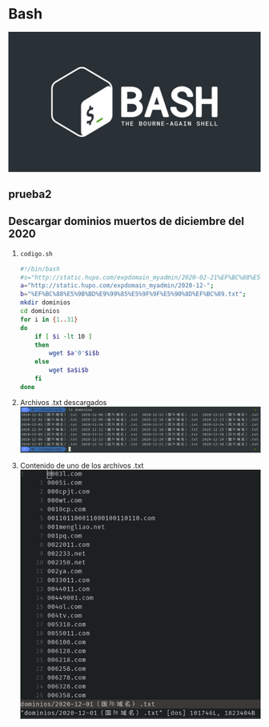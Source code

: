 # Bash
![](.img/bash.jpeg)
## prueba2
## Descargar dominios muertos de diciembre del 2020
1. `codigo.sh`

	```bash
	#!/bin/bash
	#s="http://static.hupo.com/expdomain_myadmin/2020-02-21%EF%BC%88%E5%9B%BD%E9%99%85%E5%9F%9F%E5%90%8D%EF%BC%89.txt";
	a="http://static.hupo.com/expdomain_myadmin/2020-12-";
	b="%EF%BC%88%E5%9B%BD%E9%99%85%E5%9F%9F%E5%90%8D%EF%BC%89.txt";
	mkdir dominios
	cd dominios
	for i in {1..31}
	do
		if [ $i -lt 10 ]
		then
			wget $a'0'$i$b
		else
			wget $a$i$b
		fi
	done
	```
2. Archivos .txt descargados  
	![](.img/txt.png)  
3. Contenido de uno de los archivos .txt  
	![](.img/dominios.png)  

